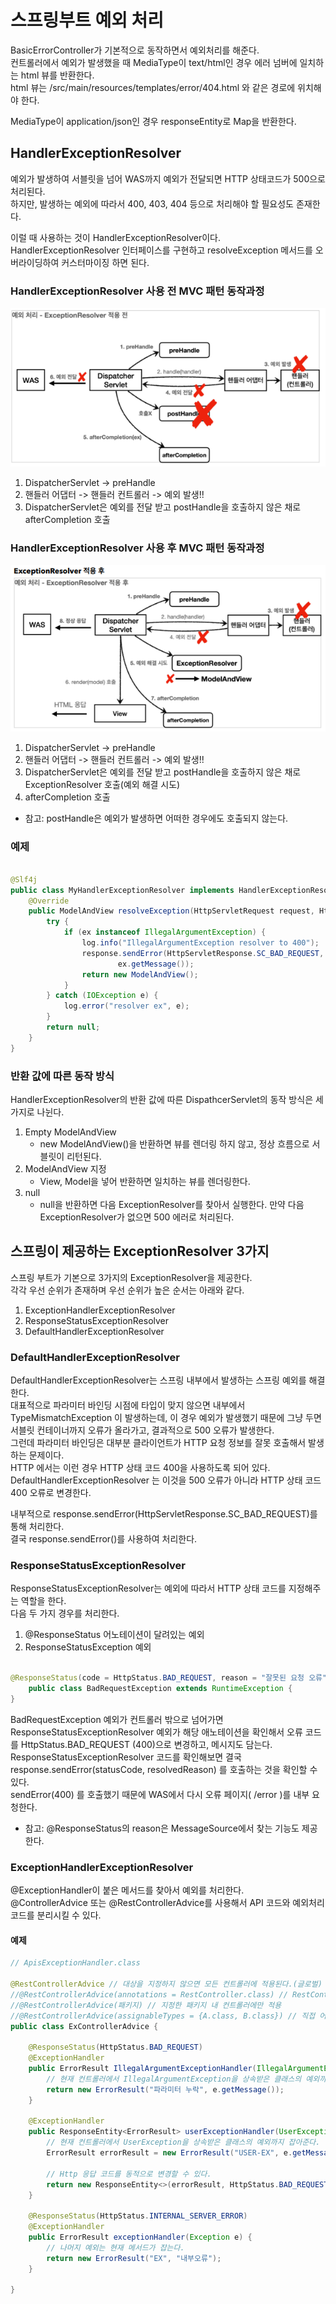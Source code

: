 # 스프링부트 예외 처리

BasicErrorController가 기본적으로 동작하면서 예외처리를 해준다.  
컨트롤러에서 예외가 발생했을 때 MediaType이 text/html인 경우 에러 넘버에 일치하는 html 뷰를 반환한다.  
html 뷰는 /src/main/resources/templates/error/404.html 와 같은 경로에 위치해야 한다.

MediaType이 application/json인 경우 responseEntity로 Map을 반환한다.

## HandlerExceptionResolver

예외가 발생하여 서블릿을 넘어 WAS까지 예외가 전달되면 HTTP 상태코드가 500으로 처리된다.  
하지만, 발생하는 예외에 따라서 400, 403, 404 등으로 처리해야 할 필요성도 존재한다.

이럴 때 사용하는 것이 HandlerExceptionResolver이다.  
HandlerExceptionResolver 인터페이스를 구현하고 resolveException 메서드를 오버라이딩하여 커스터마이징 하면 된다.

### HandlerExceptionResolver 사용 전 MVC 패턴 동작과정

![img.png](img/img.png)

1. DispatcherServlet -> preHandle
2. 핸들러 어댑터 -> 핸들러 컨트롤러 -> 예외 발생!!
3. DispatcherServlet은 예외를 전달 받고 postHandle을 호출하지 않은 채로 afterCompletion 호출

### HandlerExceptionResolver 사용 후 MVC 패턴 동작과정

![img_1.png](img/img_1.png)

1. DispatcherServlet -> preHandle
2. 핸들러 어댑터 -> 핸들러 컨트롤러 -> 예외 발생!!
3. DispatcherServlet은 예외를 전달 받고 postHandle을 호출하지 않은 채로 ExceptionResolver 호출(예외 해결 시도)
4. afterCompletion 호출

* 참고: postHandle은 예외가 발생하면 어떠한 경우에도 호출되지 않는다.

### 예제

```java

@Slf4j
public class MyHandlerExceptionResolver implements HandlerExceptionResolver {
    @Override
    public ModelAndView resolveException(HttpServletRequest request, HttpServletResponse response, Object handler, Exception ex) {
        try {
            if (ex instanceof IllegalArgumentException) {
                log.info("IllegalArgumentException resolver to 400");
                response.sendError(HttpServletResponse.SC_BAD_REQUEST,
                        ex.getMessage());
                return new ModelAndView();
            }
        } catch (IOException e) {
            log.error("resolver ex", e);
        }
        return null;
    }
}
```

### 반환 값에 따른 동작 방식

HandlerExceptionResolver의 반환 값에 따른 DispathcerServlet의 동작 방식은 세 가지로 나뉜다.

1. Empty ModelAndView
    - new ModelAndView()을 반환하면 뷰를 렌더링 하지 않고, 정상 흐름으로 서블릿이 리턴된다.
2. ModelAndView 지정
    - View, Model을 넣어 반환하면 일치하는 뷰를 렌더링한다.
3. null
    - null을 반환하면 다음 ExceptionResolver를 찾아서 실행한다. 만약 다음 ExceptionResolver가 없으면 500 에러로 처리된다.

## 스프링이 제공하는 ExceptionResolver 3가지

스프링 부트가 기본으로 3가지의 ExceptionResolver을 제공한다.  
각각 우선 순위가 존재하며 우선 순위가 높은 순서는 아래와 같다.

1. ExceptionHandlerExceptionResolver
2. ResponseStatusExceptionResolver
3. DefaultHandlerExceptionResolver

### DefaultHandlerExceptionResolver

DefaultHandlerExceptionResolver는 스프링 내부에서 발생하는 스프링 예외를 해결한다.  
대표적으로 파라미터 바인딩 시점에 타입이 맞지 않으면 내부에서 TypeMismatchException 이 발생하는데, 이 경우 예외가 발생했기 때문에 그냥 두면 서블릿 컨테이너까지 오류가 올라가고, 결과적으로 500
오류가 발생한다.  
그런데 파라미터 바인딩은 대부분 클라이언트가 HTTP 요청 정보를 잘못 호출해서 발생하는 문제이다.  
HTTP 에서는 이런 경우 HTTP 상태 코드 400을 사용하도록 되어 있다. DefaultHandlerExceptionResolver 는 이것을 500 오류가 아니라 HTTP 상태 코드 400 오류로 변경한다.

내부적으로 response.sendError(HttpServletResponse.SC_BAD_REQUEST)를 통해 처리한다.  
결국 response.sendError()를 사용하여 처리한다.

### ResponseStatusExceptionResolver

ResponseStatusExceptionResolver는 예외에 따라서 HTTP 상태 코드를 지정해주는 역할을 한다.  
다음 두 가지 경우를 처리한다.

1. @ResponseStatus 어노테이션이 달려있는 예외
2. ResponseStatusException 예외


```java

@ResponseStatus(code = HttpStatus.BAD_REQUEST, reason = "잘못된 요청 오류")
    public class BadRequestException extends RuntimeException {
}
```
BadRequestException 예외가 컨트롤러 밖으로 넘어가면 ResponseStatusExceptionResolver 예외가
해당 애노테이션을 확인해서 오류 코드를 HttpStatus.BAD_REQUEST (400)으로 변경하고, 메시지도
담는다.
ResponseStatusExceptionResolver 코드를 확인해보면 결국 response.sendError(statusCode,
resolvedReason) 를 호출하는 것을 확인할 수 있다.  
sendError(400) 를 호출했기 때문에 WAS에서 다시 오류 페이지( /error )를 내부 요청한다.

* 참고: @ResponseStatus의 reason은 MessageSource에서 찾는 기능도 제공한다.

### ExceptionHandlerExceptionResolver
@ExceptionHandler이 붙은 메서드를 찾아서 예외를 처리한다.  
@ControllerAdvice 또는 @RestControllerAdvice를 사용해서 API 코드와 예외처리 코드를 분리시킬 수 있다.  

#### 예제
```java
// ApisExceptionHandler.class

@RestControllerAdvice // 대상을 지정하지 않으면 모든 컨트롤러에 적용된다.(글로벌)
//@RestControllerAdvice(annotations = RestController.class) // RestController한테만 적용
//@RestControllerAdvice(패키지) // 지정한 패키지 내 컨트롤러에만 적용
//@RestControllerAdvice(assignableTypes = {A.class, B.class}) // 직접 어떤 컨트롤러한테 적용할 때
public class ExControllerAdvice {

    @ResponseStatus(HttpStatus.BAD_REQUEST)
    @ExceptionHandler
    public ErrorResult IllegalArgumentExceptionHandler(IllegalArgumentException e) {
        // 현재 컨트롤러에서 IllegalArgumentException을 상속받은 클래스의 예외까지 잡아준다.
        return new ErrorResult("파라미터 누락", e.getMessage());
    }

    @ExceptionHandler
    public ResponseEntity<ErrorResult> userExceptionHandler(UserException e) {
        // 현재 컨트롤러에서 UserException을 상속받은 클래스의 예외까지 잡아준다.
        ErrorResult errorResult = new ErrorResult("USER-EX", e.getMessage());

        // Http 응답 코드를 동적으로 변경할 수 있다.
        return new ResponseEntity<>(errorResult, HttpStatus.BAD_REQUEST);
    }

    @ResponseStatus(HttpStatus.INTERNAL_SERVER_ERROR)
    @ExceptionHandler
    public ErrorResult exceptionHandler(Exception e) {
        // 나머지 예외는 현재 메서드가 잡는다.
        return new ErrorResult("EX", "내부오류");
    }

}
```